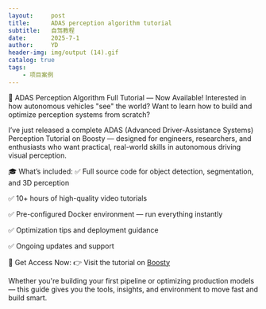 ```yaml
---
layout:     post
title:      ADAS perception algorithm tutorial
subtitle:   自驾教程
date:       2025-7-1
author:     YD
header-img: img/output (14).gif
catalog: true
tags:
    - 项目案例
---
```


🚗 ADAS Perception Algorithm Full Tutorial — Now Available!
Interested in how autonomous vehicles "see" the world?
Want to learn how to build and optimize perception systems from scratch?

I’ve just released a complete ADAS (Advanced Driver-Assistance Systems) Perception Tutorial on Boosty — designed for engineers, researchers, and enthusiasts who want practical, real-world skills in autonomous driving visual perception.

🎓 What’s included:
✅ Full source code for object detection, segmentation, and 3D perception

✅ 10+ hours of high-quality video tutorials

✅ Pre-configured Docker environment — run everything instantly

✅ Optimization tips and deployment guidance

✅ Ongoing updates and support

🔗 Get Access Now:
👉 Visit the tutorial on [Boosty](https://boosty.to/yiding)

Whether you're building your first pipeline or optimizing production models — this guide gives you the tools, insights, and environment to move fast and build smart.

